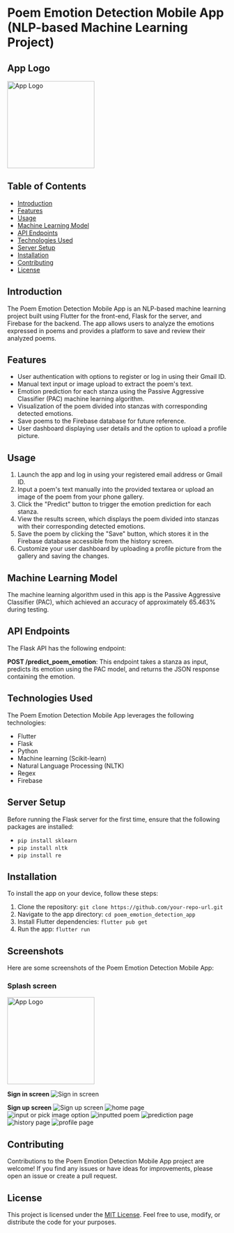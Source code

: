 # Poem Emotion Detection Mobile App (NLP-based Machine Learning Project)

## App Logo
<img src="https://github.com/sabari570/Emoetry-app-A-Poem-Emotion-Detector-/assets/84263598/9373c4b2-cd15-47bf-869a-6d8c7570d89c" alt="App Logo" width="200" height="200" />


## Table of Contents
- [Introduction](#introduction)
- [Features](#features)
- [Usage](#usage)
- [Machine Learning Model](#machine-learning-model)
- [API Endpoints](#api-endpoints)
- [Technologies Used](#technologies-used)
- [Server Setup](#server-setup)
- [Installation](#installation)
- [Contributing](#contributing)
- [License](#license)

## Introduction
The Poem Emotion Detection Mobile App is an NLP-based machine learning project built using Flutter for the front-end, Flask for the server, and Firebase for the backend. The app allows users to analyze the emotions expressed in poems and provides a platform to save and review their analyzed poems.

## Features
- User authentication with options to register or log in using their Gmail ID.
- Manual text input or image upload to extract the poem's text.
- Emotion prediction for each stanza using the Passive Aggressive Classifier (PAC) machine learning algorithm.
- Visualization of the poem divided into stanzas with corresponding detected emotions.
- Save poems to the Firebase database for future reference.
- User dashboard displaying user details and the option to upload a profile picture.

## Usage
1. Launch the app and log in using your registered email address or Gmail ID.
2. Input a poem's text manually into the provided textarea or upload an image of the poem from your phone gallery.
3. Click the "Predict" button to trigger the emotion prediction for each stanza.
4. View the results screen, which displays the poem divided into stanzas with their corresponding detected emotions.
5. Save the poem by clicking the "Save" button, which stores it in the Firebase database accessible from the history screen.
6. Customize your user dashboard by uploading a profile picture from the gallery and saving the changes.

## Machine Learning Model
The machine learning algorithm used in this app is the Passive Aggressive Classifier (PAC), which achieved an accuracy of approximately 65.463% during testing.

## API Endpoints
The Flask API has the following endpoint:

**POST /predict_poem_emotion**: This endpoint takes a stanza as input, predicts its emotion using the PAC model, and returns the JSON response containing the emotion.

## Technologies Used
The Poem Emotion Detection Mobile App leverages the following technologies:

- Flutter
- Flask
- Python
- Machine learning (Scikit-learn)
- Natural Language Processing (NLTK)
- Regex
- Firebase

## Server Setup
Before running the Flask server for the first time, ensure that the following packages are installed:

- `pip install sklearn`
- `pip install nltk`
- `pip install re`

## Installation
To install the app on your device, follow these steps:

1. Clone the repository: `git clone https://github.com/your-repo-url.git`
2. Navigate to the app directory: `cd poem_emotion_detection_app`
3. Install Flutter dependencies: `flutter pub get`
4. Run the app: `flutter run`

## Screenshots
Here are some screenshots of the Poem Emotion Detection Mobile App:

### Splash screen
<img src="https://github.com/sabari570/Emoetry-app-A-Poem-Emotion-Detector-/assets/84263598/9373c4b2-cd15-47bf-869a-6d8c7570d89c](https://github.com/sabari570/Emoetry-app-A-Poem-Emotion-Detector-/assets/84263598/52688d27-2dae-473b-a160-68f726788a6e" alt="App Logo" width="200" height="auto" />

**Sign in screen**
![Sign in screen](https://github.com/sabari570/Emoetry-app-A-Poem-Emotion-Detector-/assets/84263598/97acd466-f73f-4b28-a41d-99398500501c)

**Sign up screen**
![Sign up screen](https://github.com/sabari570/Emoetry-app-A-Poem-Emotion-Detector-/assets/84263598/71992814-2438-4a00-8bea-6bb8399bf899)
![home page](https://github.com/sabari570/Emoetry-app-A-Poem-Emotion-Detector-/assets/84263598/d370ee0d-59cd-4cd2-be77-6ab0c421e322)
![input or pick image option](https://github.com/sabari570/Emoetry-app-A-Poem-Emotion-Detector-/assets/84263598/a1e04534-eaa6-43ba-8972-9b71e7cf1a3e)
![inputted poem](https://github.com/sabari570/Emoetry-app-A-Poem-Emotion-Detector-/assets/84263598/3c4334eb-a410-4a2b-b921-1d97d67655cc)
![prediction page](https://github.com/sabari570/Emoetry-app-A-Poem-Emotion-Detector-/assets/84263598/74bba2e5-dbec-46e9-8a3e-4c9f35f7e7a3)
![history page](https://github.com/sabari570/Emoetry-app-A-Poem-Emotion-Detector-/assets/84263598/d079bcc0-8ad9-4e3a-83a9-5240bdc7258c)
![profile page](https://github.com/sabari570/Emoetry-app-A-Poem-Emotion-Detector-/assets/84263598/b1f73340-5935-412a-ac1d-fd4b6b74b5ab)





## Contributing
Contributions to the Poem Emotion Detection Mobile App project are welcome! If you find any issues or have ideas for improvements, please open an issue or create a pull request.

## License
This project is licensed under the [MIT License](LICENSE). Feel free to use, modify, or distribute the code for your purposes.
